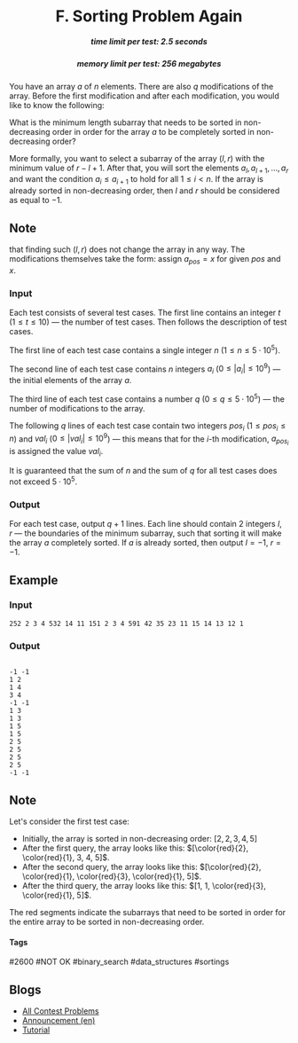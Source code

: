 <h1 style='text-align: center;'> F. Sorting Problem Again</h1>

<h5 style='text-align: center;'>time limit per test: 2.5 seconds</h5>
<h5 style='text-align: center;'>memory limit per test: 256 megabytes</h5>

You have an array $a$ of $n$ elements. There are also $q$ modifications of the array. Before the first modification and after each modification, you would like to know the following:

What is the minimum length subarray that needs to be sorted in non-decreasing order in order for the array $a$ to be completely sorted in non-decreasing order?

More formally, you want to select a subarray of the array $(l, r)$ with the minimum value of $r - l + 1$. After that, you will sort the elements $a_{l}, a_{l + 1}, \ldots, a_{r}$ and want the condition $a_{i} \le a_{i + 1}$ to hold for all $1 \le i < n$. If the array is already sorted in non-decreasing order, then $l$ and $r$ should be considered as equal to $-1$.

## Note

 that finding such $(l, r)$ does not change the array in any way. The modifications themselves take the form: assign $a_{pos} = x$ for given $pos$ and $x$.

### Input

Each test consists of several test cases. The first line contains an integer $t$ ($1 \le t \le 10$) — the number of test cases. Then follows the description of test cases.

The first line of each test case contains a single integer $n$ ($1 \le n \le 5 \cdot 10^{5}$).

The second line of each test case contains $n$ integers $a_{i}$ ($0 \le |a_{i}| \le 10^{9}$) — the initial elements of the array $a$.

The third line of each test case contains a number $q$ ($0 \le q \le 5 \cdot 10^{5}$) — the number of modifications to the array.

The following $q$ lines of each test case contain two integers $pos_{i}$ ($1 \le pos_{i} \le n$) and $val_{i}$ ($0 \le |val_{i}| \le 10^{9}$) — this means that for the $i$-th modification, $a_{pos_{i}}$ is assigned the value $val_{i}$.

It is guaranteed that the sum of $n$ and the sum of $q$ for all test cases does not exceed $5 \cdot 10^{5}$.

### Output

For each test case, output $q + 1$ lines. Each line should contain $2$ integers $l, r$ — the boundaries of the minimum subarray, such that sorting it will make the array $a$ completely sorted. If $a$ is already sorted, then output $l = -1$, $r = -1$.

## Example

### Input


```text
252 2 3 4 532 14 11 151 2 3 4 591 42 35 23 11 15 14 13 12 1
```
### Output

```text

-1 -1
1 2
1 4
3 4
-1 -1
1 3
1 3
1 5
1 5
2 5
2 5
2 5
2 5
-1 -1

```
## Note

Let's consider the first test case:

* Initially, the array is sorted in non-decreasing order: $[2, 2, 3, 4, 5]$
* After the first query, the array looks like this: $[\color{red}{2}, \color{red}{1}, 3, 4, 5]$.
* After the second query, the array looks like this: $[\color{red}{2}, \color{red}{1}, \color{red}{3}, \color{red}{1}, 5]$.
* After the third query, the array looks like this: $[1, 1, \color{red}{3}, \color{red}{1}, 5]$.

The red segments indicate the subarrays that need to be sorted in order for the entire array to be sorted in non-decreasing order.



#### Tags 

#2600 #NOT OK #binary_search #data_structures #sortings 

## Blogs
- [All Contest Problems](../Codeforces_Round_955_(Div._2,_with_prizes_from_NEAR!).md)
- [Announcement (en)](../blogs/Announcement_(en).md)
- [Tutorial](../blogs/Tutorial.md)
